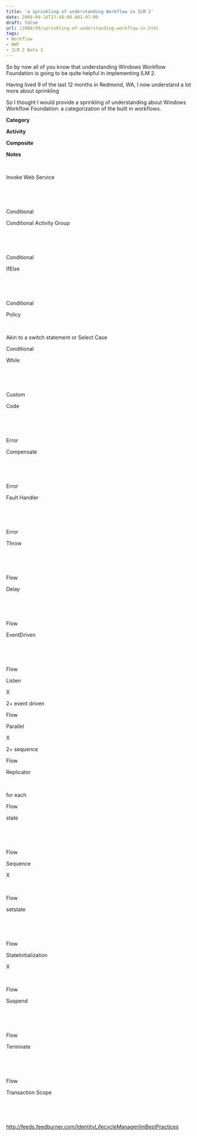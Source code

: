 ```yaml
---
title: 'a sprinkling of understanding Workflow in ILM 2'
date: 2008-09-16T17:48:00.001-07:00
draft: false
url: /2008/09/sprinkling-of-understanding-workflow-in.html
tags: 
- Workflow
- WWF
- ILM 2 Beta 3
---
```


So by now all of you know that understanding Windows Workflow Foundation is going to be quite helpful in implementing ILM 2.

Having lived 9 of the last 12 months in Redmond, WA, I now understand a lot more about sprinkling

So I thought I would provide a sprinkling of understanding about Windows Workflow Foundation: a categorization of the built in workflows.

**Category**

**Activity**

**Composite**

**Notes**

 

Invoke Web Service

 

 

Conditional

Conditional Activity Group

 

 

Conditional

IfElse

 

 

Conditional

Policy

 

Akin to a switch statement or Select Case

Conditional

While

 

 

Custom

Code

 

 

Error

Compensate

 

 

Error

Fault Handler

 

 

Error

Throw

 

 

Flow

Delay

 

 

Flow

EventDriven

 

 

Flow

Listen

X

2+ event driven

Flow

Parallel

X

2+ sequence

Flow

Replicator

 

for each

Flow

state

 

 

Flow

Sequence

X

 

Flow

setstate

 

 

Flow

StateInitialization

X

 

Flow

Suspend

 

 

Flow

Terminate

 

 

Flow

Transaction Scope

 

 

http://feeds.feedburner.com/IdentityLifecycleManagerilmBestPractices